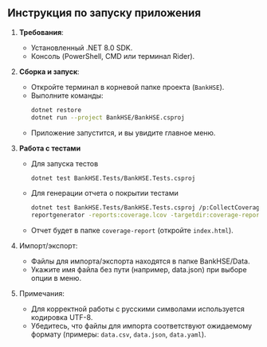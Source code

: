 ## Инструкция по запуску приложения

1. **Требования**:
    - Установленный .NET 8.0 SDK.
    - Консоль (PowerShell, CMD или терминал Rider).

2. **Сборка и запуск**:
    - Откройте терминал в корневой папке проекта (`BankHSE`).
    - Выполните команды:
      ```bash
      dotnet restore
      dotnet run --project BankHSE/BankHSE.csproj
      ```
    - Приложение запустится, и вы увидите главное меню.
3. **Работа с тестами**
    - Для запуска тестов
      ```bash
      dotnet test BankHSE.Tests/BankHSE.Tests.csproj
      ```
    - Для генерации отчета о покрытии тестами
      ```bash
      dotnet test BankHSE.Tests/BankHSE.Tests.csproj /p:CollectCoverage=true /p:CoverletOutputFormat=lcov /p:CoverletOutput=coverage.lcov
      reportgenerator -reports:coverage.lcov -targetdir:coverage-report -reporttypes:Html
      ```
    - Отчет будет в папке `coverage-report` (откройте `index.html`).
4. Импорт/экспорт:
   - Файлы для импорта/экспорта находятся в папке BankHSE/Data.
   - Укажите имя файла без пути (например, data.json) при выборе опции в меню.
5. Примечания:
   - Для корректной работы с русскими символами используется кодировка UTF-8.
   - Убедитесь, что файлы для импорта соответствуют ожидаемому формату (примеры: `data.csv`, `data.json`, `data.yaml`).